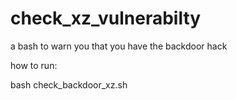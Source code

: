 # check_xz_vulnerabilty
a bash to warn you that you have the backdoor hack

how to run:

bash check_backdoor_xz.sh
